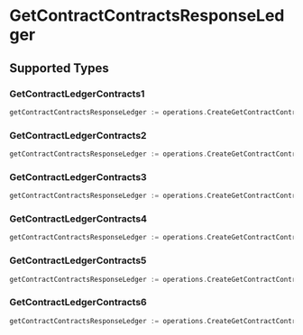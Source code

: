 # GetContractContractsResponseLedger


## Supported Types

### GetContractLedgerContracts1

```go
getContractContractsResponseLedger := operations.CreateGetContractContractsResponseLedgerGetContractLedgerContracts1(operations.GetContractLedgerContracts1{/* values here */})
```

### GetContractLedgerContracts2

```go
getContractContractsResponseLedger := operations.CreateGetContractContractsResponseLedgerGetContractLedgerContracts2(operations.GetContractLedgerContracts2{/* values here */})
```

### GetContractLedgerContracts3

```go
getContractContractsResponseLedger := operations.CreateGetContractContractsResponseLedgerGetContractLedgerContracts3(operations.GetContractLedgerContracts3{/* values here */})
```

### GetContractLedgerContracts4

```go
getContractContractsResponseLedger := operations.CreateGetContractContractsResponseLedgerGetContractLedgerContracts4(operations.GetContractLedgerContracts4{/* values here */})
```

### GetContractLedgerContracts5

```go
getContractContractsResponseLedger := operations.CreateGetContractContractsResponseLedgerGetContractLedgerContracts5(operations.GetContractLedgerContracts5{/* values here */})
```

### GetContractLedgerContracts6

```go
getContractContractsResponseLedger := operations.CreateGetContractContractsResponseLedgerGetContractLedgerContracts6(operations.GetContractLedgerContracts6{/* values here */})
```

